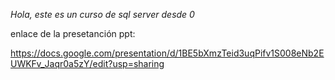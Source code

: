 *Hola, este es un curso de sql server desde 0*

enlace de la presetanción ppt:

https://docs.google.com/presentation/d/1BE5bXmzTeid3uqPifv1S008eNb2EUWKFv_Jaqr0a5zY/edit?usp=sharing
